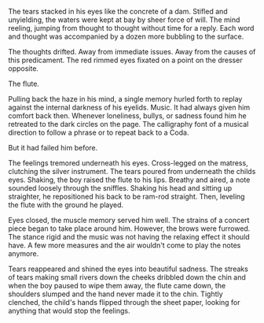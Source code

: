 The tears stacked in his eyes like the concrete of a dam. Stifled and unyielding,
the waters were kept at bay by sheer force of will. The mind reeling, jumping 
from thought to thought without time for a reply. Each word and thought was 
accompanied by a dozen more bubbling to the surface.   
  
The thoughts drifted. Away from immediate issues. Away from the causes of this
predicament. The red rimmed eyes fixated on a point on the dresser opposite.  
  
The flute.  
  
Pulling back the haze in his mind, a single memory hurled forth to replay against 
the internal darkness of his eyelids. Music. It had always given him comfort back
then. Whenever loneliness, bullys, or sadness found him he retreated to the dark
circles on the page. The calligraphy font of a musical direction to follow a phrase
or to repeat back to a Coda. 
  
But it had failed him before.  
  
The feelings tremored underneath his eyes. Cross-legged on the matress, clutching 
the silver instrument. The tears poured from underneath the childs eyes.
Shaking, the boy raised the flute to his lips. Breathy and aired, a note sounded
loosely through the sniffles. Shaking his head and sitting up straighter, he
repositioned his back to be ram-rod straight. Then, leveling the flute with the
ground he played.

Eyes closed, the muscle memory served him well. The strains of a concert piece
began to take place around him. However, the brows were furrowed. The stance rigid
and the music was not having the relaxing effect it should have. A few more measures
and the air wouldn't come to play the notes anymore. 

Tears reappeared and shined the eyes into beautiful sadness. The streaks of tears
making small rivers down the cheeks dribbled down the chin and when the boy paused
to wipe them away, the flute came down, the shoulders slumped and the hand never 
made it to the chin. Tightly clenched, the child's hands flipped through the sheet
paper, looking for anything that would stop the feelings.


